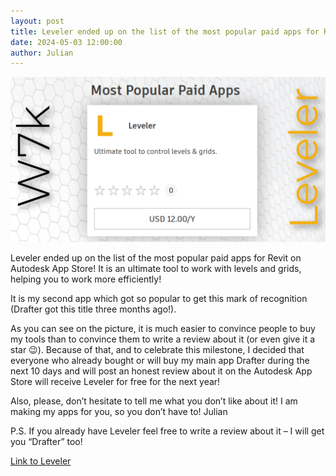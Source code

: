 ```yaml
---
layout: post  
title: Leveler ended up on the list of the most popular paid apps for Revit on Autodesk App Store!
date: 2024-05-03 12:00:00
author: Julian
---
```

![PostPage](/images/2024_BlogPost/levelerMostPopularPost.jpg)

<!--excerpt-->

Leveler ended up on the list of the most popular paid apps for Revit on Autodesk App Store! It is an ultimate tool to work with levels and grids, helping you to work more efficiently!

It is my second app which got so popular to get this mark of recognition (Drafter got this title three months ago!). 

As you can see on the picture, it is much easier to convince people to buy my tools than to convince them to write a review about it (or even give it a star 😉). Because of that, and to celebrate this milestone, I decided that everyone who already bought or will buy my main app Drafter during the next 10 days and will post an honest review about it on the Autodesk App Store will receive Leveler for free for the next year! 

Also, please, don’t hesitate to tell me what you don’t like about it! I am making my apps for you, so you don’t have to!
Julian

P.S. If you already have Leveler feel free to write a review about it – I will get you “Drafter” too!

[Link to Leveler](https://w7k.pl/tools/leveler/) 
